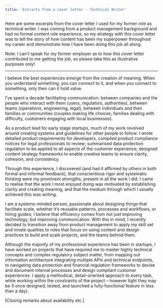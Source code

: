 ```yaml
---
title: 'Extracts from a cover letter - Technical Writer' 
---
```


<link rel="stylesheet" href="style.css">

Here are some excerpts from the cover letter I used for my former role as technical writer. I was coming from a product management background and had no formal content role experience, so my strategy with this cover letter was to tell the story of how content has been my superpower throughout my career and demonstrate how I have been doing this job all along. 

Note: I can't speak for my former employer as to how this cover letter contributed to me getting the job, so please take this as illustrative purposes only! 

--- 

I believe the best experiences emerge from the creation of meaning. When you understand something, you can connect to it, and when you connect to something, only then can it hold value. 

I’ve spent a decade facilitating communication: between companies and the people who interact with them (users, regulators, authorities), between teams (operations, engineering, legal), between individuals and their families or communities (couples making life choices, families dealing with difficulty, customers engaging with local businesses). 

As a product lead for early stage startups, much of my work revolved around creating systems and guidelines for other people to follow: I wrote detailed product requirements for developers, compiled product compliance notices for legal professionals to review; summarised data protection regulation to be applied to all aspects of the customer experience; designed content strategy frameworks to enable creative teams to ensure clarity, cohesion, and consistency. 

Through this experience, I discovered (and had it affirmed by others in both formal and informal feedback), that conscientious rigor and systematic thinking were my prominent strengths, present in all the work I did. I came to realise that the work I most enjoyed doing was motivated by establishing clarity and creating meaning, and that the medium through which I usually achieved this was writing. 

I am a systems-minded person, passionate about designing things that facilitate scale, whether it’s reusable patterns, processes and workflows, or hiring guides; I believe that efficiency comes from not just improving technology, but improving communication. With this in mind, I recently decided to transition away from product management to apply my skill set and innate qualities to roles that focus on using content and design practices to build and scale projects, and the teams behind them.  

Although the majority of my professional experience has been in startups, I have worked on projects that have required me to master highly technical concepts and complex regulatory subject matter, from mapping out information architecture integrating multiple APIs and technical endpoints, to navigating data protection and financial regulation frameworks to devise and document internal processes and design compliant customer experiences. I apply a methodical, detail-oriented approach to every task, while working within the constraints of the project – however tight they may be (I once designed, tested, and launched a fully-functional feature in less than a day). 

[Closing remarks about availability etc.]
